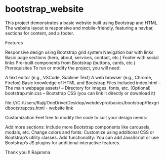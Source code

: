 # bootstrap_website


This project demonstrates a basic website built using Bootstrap and HTML. The website layout is responsive and mobile-friendly, featuring a navbar, sections for content, and a footer.

Features

Responsive design using Bootstrap grid system
Navigation bar with links
Basic page sections (hero, about, services, contact, etc.)
Footer with social links
Pre-built components from Bootstrap (buttons, cards, etc.)
Prerequisites
To run or modify the project, you will need:

A text editor (e.g., VSCode, Sublime Text)
A web browser (e.g., Chrome, Firefox)
Basic knowledge of HTML and Bootstrap
Files Included
index.html – The main webpage
assets/ – Directory for images, fonts, etc. (Optional)
bootstrap.min.css – Bootstrap CSS (you can link it directly or download it)

file:///C:/Users/Rajij/OneDrive/Desktop/webdevpro/basics/bootstrap/flexgridbootstrapcss.html - website link


Customization
Feel free to modify the code to suit your design needs:

Add more sections: Include more Bootstrap components like carousels, modals, etc.
Change colors and fonts: Customize using additional CSS or Bootstrap’s utility classes.
Add functionality: You can add JavaScript or use Bootstrap’s JS plugins for additional interactive features.



Thank you !!
Rajamma
